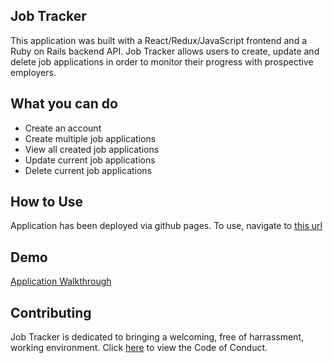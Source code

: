 ## Job Tracker

This application was built with a React/Redux/JavaScript frontend and a Ruby on Rails backend API. Job Tracker allows users to create, update and delete job applications in order to monitor their progress with prospective employers.

## What you can do

- Create an account
- Create multiple job applications
- View all created job applications
- Update current job applications
- Delete current job applications

## How to Use

Application has been deployed via github pages. To use, navigate to [this url](https://astanley74.github.io/job-app-tracker-frontend/)

## Demo
[Application Walkthrough](https://www.youtube.com/watch?v=bCZSAoKtvPM&t=5s)

## Contributing

Job Tracker is dedicated to bringing a welcoming, free of harrassment, working environment. Click [here](https://www.contributor-covenant.org/) to view the Code of Conduct.
